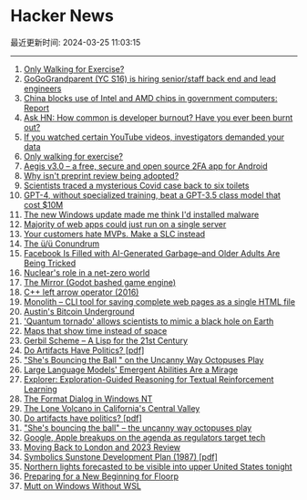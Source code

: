 # Hacker News

最近更新时间: 2024-03-25 11:03:15

--- 
1. [Only Walking for Exercise?](https://theconversation.com/only-walking-for-exercise-heres-how-to-get-the-most-out-of-it-224159) 
2. [GoGoGrandparent (YC S16) is hiring senior/staff back end and lead engineers](https://news.ycombinator.com/item?id=39808425) 
3. [China blocks use of Intel and AMD chips in government computers: Report](https://www.channelnewsasia.com/business/china-blocks-use-intel-and-amd-chips-government-computers-report-4218101) 
4. [Ask HN: How common is developer burnout? Have you ever been burnt out?](https://news.ycombinator.com/item?id=39809061) 
5. [If you watched certain YouTube videos, investigators demanded your data](https://mashable.com/article/google-ordered-to-hand-over-viewer-data-privacy-concerns) 
6. [Only walking for exercise?](https://theconversation.com/only-walking-for-exercise-heres-how-to-get-the-most-out-of-it-224159) 
7. [Aegis v3.0 – a free, secure and open source 2FA app for Android](https://github.com/beemdevelopment/Aegis/releases/tag/v3.0) 
8. [Why isn't preprint review being adopted?](https://www.theroadgoeson.com/why-isnt-preprint-review-being-adopted) 
9. [Scientists traced a mysterious Covid case back to six toilets](https://www.technologyreview.com/2024/03/22/1090059/how-scientists-traced-a-mysterious-covid-case-back-to-six-toilets/) 
10. [GPT-4, without specialized training, beat a GPT-3.5 class model that cost $10M](https://www.threads.net/@ethan_mollick/post/C46AfItO8RS) 
11. [The new Windows update made me think I'd installed malware](https://www.pcgamer.com/software/windows/the-new-windows-update-made-me-think-id-installed-malware-but-it-was-just-microsofts-latest-attempt-to-try-and-fool-me-into-using-bing/) 
12. [Majority of web apps could just run on a single server](https://old.reddit.com/r/webdev/comments/1bmfrjm/majority_of_web_apps_could_just_run_on_a_single/) 
13. [Your customers hate MVPs. Make a SLC instead](https://longform.asmartbear.com/slc/) 
14. [The ü/ü Conundrum](https://unravelweb.dev/2024/02/12/the-u-u-conundrum/) 
15. [Facebook Is Filled with AI-Generated Garbage–and Older Adults Are Being Tricked](https://www.thedailybeast.com/how-seniors-are-falling-for-ai-generated-pics-on-facebook) 
16. [Nuclear's role in a net-zero world](https://knowablemagazine.org/content/article/food-environment/2024/nuclears-role-in-a-net-zero-world) 
17. [The Mirror (Godot bashed game engine)](https://github.com/the-mirror-gdp/the-mirror) 
18. [C++ left arrow operator (2016)](https://www.atnnn.com/p/operator-larrow/) 
19. [Monolith – CLI tool for saving complete web pages as a single HTML file](https://github.com/Y2Z/monolith) 
20. [Austin's Bitcoin Underground](https://www.cnbc.com/2024/03/24/inside-austins-bitcoin-underground.html) 
21. ['Quantum tornado' allows scientists to mimic a black hole on Earth](https://www.space.com/quantum-tornado-black-hole-physics-simulation-absolute-zero) 
22. [Maps that show time instead of space](https://spacetime-maps.vercel.app/) 
23. [Gerbil Scheme – A Lisp for the 21st Century](https://cons.io/) 
24. [Do Artifacts Have Politics? [pdf]](https://faculty.cc.gatech.edu/~beki/cs4001/Winner.pdf) 
25. ["She's Bouncing the Ball " on the Uncanny Way Octopuses Play](https://lithub.com/shes-bouncing-the-ball-on-the-uncanny-way-octopuses-play/) 
26. [Large Language Models' Emergent Abilities Are a Mirage](https://www.wired.com/story/how-quickly-do-large-language-models-learn-unexpected-skills/) 
27. [Explorer: Exploration-Guided Reasoning for Textual Reinforcement Learning](https://arxiv.org/abs/2403.10692) 
28. [The Format Dialog in Windows NT](https://twitter.com/davepl1968/status/1772042158046146792) 
29. [The Lone Volcano in California's Central Valley](https://www.nytimes.com/2024/03/21/us/the-lone-volcano-in-californias-central-valley.html) 
30. [Do artifacts have politics? [pdf]](https://faculty.cc.gatech.edu/~beki/cs4001/Winner.pdf) 
31. ["She's bouncing the ball" – the uncanny way octopuses play](https://lithub.com/shes-bouncing-the-ball-on-the-uncanny-way-octopuses-play/) 
32. [Google, Apple breakups on the agenda as regulators target tech](https://www.reuters.com/technology/google-apple-breakups-agenda-global-regulators-target-tech-2024-03-24/) 
33. [Moving Back to London and 2023 Review](https://mccormick.cx/news/entries/moving-back-to-london-2023-review) 
34. [Symbolics Sunstone Development Plan (1987) [pdf]](https://wiki.unix-haters.org/lib/exe/fetch.php?media=smbx:1987-sunstone.pdf) 
35. [Northern lights forecasted to be visible into upper United States tonight](https://www.swpc.noaa.gov/products/aurora-viewline-tonight-and-tomorrow-night-experimental) 
36. [Preparing for a New Beginning for Floorp](https://blog.ablaze.one/4125/2024-03-11/) 
37. [Mutt on Windows Without WSL](https://blog.djhaskin.com/blog/mutt-on-windows-without-wsl/) 
